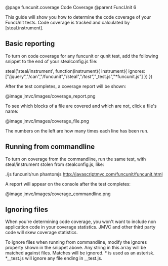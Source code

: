 @page funcunit.coverage Code Coverage
@parent FuncUnit 6

This guide will show you how to determine the code coverage of your FuncUnit tests.  Code 
coverage is tracked and calculated by [steal.instrument].

## Basic reporting

To turn on code coverage for any funcunit or qunit test, add the following snippet to the end of your stealconfig.js file:

steal('steal/instrument', function(instrument){
	instrument({
		ignores: ["/jquery","/can","/funcunit","/steal","*/test","*_test.js","*funcunit.js"]
	})
})

After the test completes, a coverage report will be shown:

@image jmvc/images/coverage_report.png

To see which blocks of a file are covered and which are not, click a file's name:

@image jmvc/images/coverage_file.png

The numbers on the left are how many times each line has been run.

## Running from commandline

To turn on coverage from the commandline, run the same test, with steal/instrument stolen from stealconfig.js, like:

./js funcunit/run phantomjs http://javascriptmvc.com/funcunit/funcunit.html

A report will appear on the console after the test completes:

@image jmvc/images/coverage_commandline.png

## Ignoring files

When you're determining code coverage, you won't want to include non application code in your coverage statistics.  JMVC and other 
third party code will skew coverage statistics.

To ignore files when running from commandline, modify the ignores property shown in the snippet above.  Any string in this 
array will be matched against files.  Matches will be ignored.  * is used as an asterisk.  *__test.js will ignore any file ending in 
__test.js.